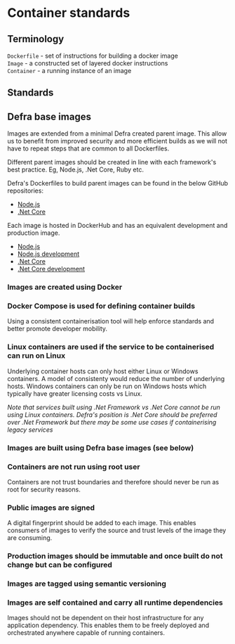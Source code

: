 # Container standards

## Terminology
`Dockerfile` - set of instructions for building a docker image  
`Image` - a constructed set of layered docker instructions  
`Container` - a running instance of an image

## Standards
## Defra base images
Images are extended from a minimal Defra created parent image.  This allow us to benefit from improved security and more efficient builds as we will not have to repeat steps that are common to all Dockerfiles.

Different parent images should be created in line with each framework's best practice.  Eg, Node.js, .Net Core, Ruby etc.

Defra's Dockerfiles to build parent images can be found in the below GitHub repositories:
- [Node.js](https://github.com/DEFRA/defra-docker-node)
- [.Net Core](https://github.com/DEFRA/defra-docker-dotnetcore)

Each image is hosted in DockerHub and has an equivalent development and production image.  

- [Node.js](https://hub.docker.com/repository/docker/defradigital/node)
- [Node.js development](https://hub.docker.com/repository/docker/defradigital/node-development)
- [.Net Core](https://hub.docker.com/repository/docker/defradigital/dotnetcore)
- [.Net Core development](https://hub.docker.com/repository/docker/defradigital/dotnetcore-development)

### Images are created using Docker
### Docker Compose is used for defining container builds

Using a consistent containerisation tool will help enforce standards and better promote developer mobility.
 
### Linux containers are used if the service to be containerised can run on Linux  

Underlying container hosts can only host either Linux or Windows containers.  A model of consistenty would reduce the number of underlying hosts.  Windows containers can only be run on Windows hosts which typically have greater licensing costs vs Linux.

*Note that services built using .Net Framework vs .Net Core cannot be run using Linux containers.  Defra's position is .Net Core should be preferred over .Net Framework but there may be some use cases if containerising legacy services*

### Images are built using Defra base images (see below)
### Containers are not run using root user

Containers are not trust boundaries and therefore should never be run as root for security reasons.

### Public images are signed

A digital fingerprint should be added to each image.  This enables consumers of images to verify the source and trust levels of the image they are consuming.

### Production images should be immutable and once built do not change but can be configured
### Images are tagged using semantic versioning
### Images are self contained and carry all runtime dependencies

Images should not be dependent on their host infrastructure for any application dependency.  This enables them to be freely deployed and orchestrated anywhere capable of running containers.
